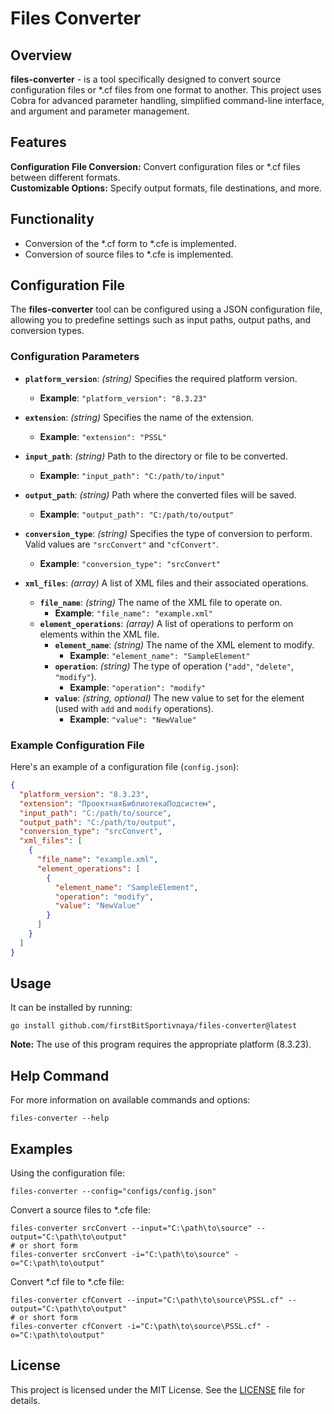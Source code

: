 # Files Converter

## Overview

**files-converter** - is a tool specifically designed to convert source configuration files or *.cf files from one format to another. This project uses Cobra for advanced parameter handling, simplified command-line interface, and argument and parameter management.

## Features
**Configuration File Conversion:** Convert configuration files or *.cf files between different formats.  
**Customizable Options:** Specify output formats, file destinations, and more.  

## Functionality
- Conversion of the *.cf form to *.cfe is implemented.
- Conversion of source files to *.cfe is implemented.

## Configuration File
The **files-converter** tool can be configured using a JSON configuration file, allowing you to predefine settings such as input paths, output paths, and conversion types.

### Configuration Parameters

- **`platform_version`**: *(string)* Specifies the required platform version.
  - **Example**: `"platform_version": "8.3.23"`

- **`extension`**: *(string)* Specifies the name of the extension.
  - **Example**: `"extension": "PSSL"`

- **`input_path`**: *(string)* Path to the directory or file to be converted.
  - **Example**: `"input_path": "C:/path/to/input"`

- **`output_path`**: *(string)* Path where the converted files will be saved.
  - **Example**: `"output_path": "C:/path/to/output"`

- **`conversion_type`**: *(string)* Specifies the type of conversion to perform. Valid values are `"srcConvert"` and `"cfConvert"`.
  - **Example**: `"conversion_type": "srcConvert"`

- **`xml_files`**: *(array)* A list of XML files and their associated operations.
  - **`file_name`**: *(string)* The name of the XML file to operate on.
    - **Example**: `"file_name": "example.xml"`
  - **`element_operations`**: *(array)* A list of operations to perform on elements within the XML file.
    - **`element_name`**: *(string)* The name of the XML element to modify.
      - **Example**: `"element_name": "SampleElement"`
    - **`operation`**: *(string)* The type of operation (`"add"`, `"delete"`, `"modify"`).
      - **Example**: `"operation": "modify"`
    - **`value`**: *(string, optional)* The new value to set for the element (used with `add` and `modify` operations).
      - **Example**: `"value": "NewValue"`

### Example Configuration File

Here's an example of a configuration file (`config.json`):

```json
{
  "platform_version": "8.3.23",
  "extension": "ПроектнаяБиблиотекаПодсистем",
  "input_path": "C:/path/to/source",
  "output_path": "C:/path/to/output",
  "conversion_type": "srcConvert",
  "xml_files": [
    {
      "file_name": "example.xml",
      "element_operations": [
        {
          "element_name": "SampleElement",
          "operation": "modify",
          "value": "NewValue"
        }
      ]
    }
  ]
}
```

## Usage
It can be installed by running:
``` shell
go install github.com/firstBitSportivnaya/files-converter@latest
```
**Note:**  The use of this program requires the appropriate platform (8.3.23).

## Help Command
For more information on available commands and options:
``` shell
files-converter --help
```

## Examples
Using the configuration file:
``` shell
files-converter --config="configs/config.json"
```
Convert a source files to *.cfe file:
``` shell
files-converter srcConvert --input="C:\path\to\source" --output="C:\path\to\output"
# or short form
files-converter srcConvert -i="C:\path\to\source" -o="C:\path\to\output"
```
Convert *.cf file to *.cfe file:
``` shell
files-converter cfConvert --input="C:\path\to\source\PSSL.cf" --output="C:\path\to\output"
# or short form
files-converter cfConvert -i="C:\path\to\source\PSSL.cf" -o="C:\path\to\output"
```

## License
This project is licensed under the MIT License. See the [LICENSE](LICENSE) file for details.
